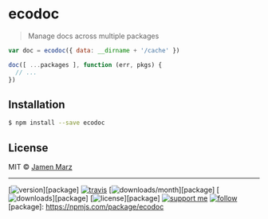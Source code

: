 
# ecodoc

> Manage docs across multiple packages

```js
var doc = ecodoc({ data: __dirname + '/cache' })

doc([ ...packages ], function (err, pkgs) {
  // ...
})
```

## Installation

```sh
$ npm install --save ecodoc
```

## License

MIT © [Jamen Marz](https://git.io/jamen)

---

[![version](https://img.shields.io/npm/v/ecodoc.svg?style=flat-square)][package] [![travis](https://img.shields.io/travis/ecodoc/jamen.svg?style=flat-square)](https://travis-ci.org/ecodoc/jamen) [![downloads/month](https://img.shields.io/npm/dm/ecodoc.svg?style=flat-square)][package] [![downloads](https://img.shields.io/npm/dt/ecodoc.svg?style=flat-square)][package] [![license](https://img.shields.io/npm/l/ecodoc.svg?style=flat-square)][package] [![support me](https://img.shields.io/badge/support%20me-paypal-green.svg?style=flat-square)](https://www.paypal.me/jamenmarz/5usd) [![follow](https://img.shields.io/github/followers/jamen.svg?style=social&label=Follow)](https://github.com/jamen)
[package]: https://npmjs.com/package/ecodoc
